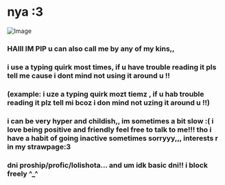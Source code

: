 # nya :3
![Image](https://github.com/user-attachments/assets/ebd2c4fe-1411-4132-beca-e69007007b55)
<h3 allign="center">HAIII IM PIP u can also call me by any of my kins,,
<h3 allign="center">i use a typing quirk most times, if u have trouble reading it pls tell me cause i dont mind not using it around u !!</h3>
<h3 allign="center">(example: i uze a typing quirk mozt tiemz , if u hab trouble reading it plz tell mi bcoz i don mind not uzing it around u !!)</h3>
<h3 allign="center">i can be very hyper and childish,, im sometimes a bit slow :( i love being positive and friendly feel free to talk to me!!! tho i have a habit of going inactive sometimes sorryyy,,, interests r in my strawpage:3</h3>
<h3 allign="center">dni proship/profic/lolishota... and um idk basic dni!! i block freely ^_^
